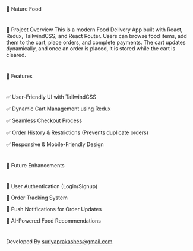 #
🍔 Nature Food 
#
📌 Project Overview
This is a modern Food Delivery App built with React, Redux, TailwindCSS, and React Router. Users can browse food items, add them to the cart, place orders, and complete payments. The cart updates dynamically, and once an order is placed, it is stored while the cart is cleared.
#
🚀 Features
#
✅ User-Friendly UI with TailwindCSS

✅ Dynamic Cart Management using Redux

✅ Seamless Checkout Process

✅ Order History & Restrictions (Prevents duplicate orders)

✅ Responsive & Mobile-Friendly Design


#
📌 Future Enhancements
#
🔹 User Authentication (Login/Signup)

🔹 Order Tracking System

🔹 Push Notifications for Order Updates

🔹 AI-Powered Food Recommendations

#
Developed By suriyaprakashes@gmail.com
#
